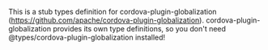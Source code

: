 This is a stub types definition for cordova-plugin-globalization (https://github.com/apache/cordova-plugin-globalization).
cordova-plugin-globalization provides its own type definitions, so you don't need @types/cordova-plugin-globalization installed!